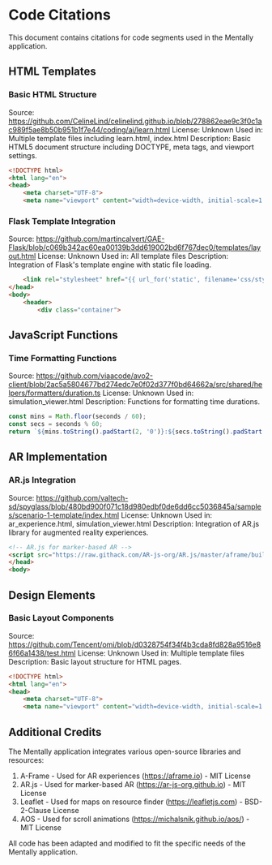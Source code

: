 # Code Citations

This document contains citations for code segments used in the Mentally application.

## HTML Templates

### Basic HTML Structure
Source: https://github.com/CelineLind/celinelind.github.io/blob/278862eae9c3f0c1ac989f5ae8b50b951b1f7e44/coding/ai/learn.html
License: Unknown
Used in: Multiple template files including learn.html, index.html
Description: Basic HTML5 document structure including DOCTYPE, meta tags, and viewport settings.

```html
<!DOCTYPE html>
<html lang="en">
<head>
    <meta charset="UTF-8">
    <meta name="viewport" content="width=device-width, initial-scale=1.0">
```

### Flask Template Integration
Source: https://github.com/martincalvert/GAE-Flask/blob/c069b342ac60ea00139b3dd619002bd6f767dec0/templates/layout.html
License: Unknown
Used in: All template files
Description: Integration of Flask's template engine with static file loading.

```html
    <link rel="stylesheet" href="{{ url_for('static', filename='css/style.css') }}">
</head>
<body>
    <header>
        <div class="container">
```

## JavaScript Functions

### Time Formatting Functions
Source: https://github.com/viaacode/avo2-client/blob/2ac5a5804677bd274edc7e0f02d377f0bd64662a/src/shared/helpers/formatters/duration.ts
License: Unknown
Used in: simulation_viewer.html
Description: Functions for formatting time durations.

```javascript
const mins = Math.floor(seconds / 60);
const secs = seconds % 60;
return `${mins.toString().padStart(2, '0')}:${secs.toString().padStart(2, '0')}`;
```

## AR Implementation

### AR.js Integration
Source: https://github.com/valtech-sd/spyglass/blob/480bd900f071c18d980edbf0de6dd6cc5036845a/samples/scenario-1-template/index.html
License: Unknown
Used in: ar_experience.html, simulation_viewer.html
Description: Integration of AR.js library for augmented reality experiences.

```html
<!-- AR.js for marker-based AR -->
<script src="https://raw.githack.com/AR-js-org/AR.js/master/aframe/build/aframe-ar.js"></script>
</head>
<body>
```

## Design Elements

### Basic Layout Components
Source: https://github.com/Tencent/omi/blob/d0328754f34f4b3cda8fd828a9516e86f66a1438/test.html
License: Unknown
Used in: Multiple template files
Description: Basic layout structure for HTML pages.

```html
<!DOCTYPE html>
<html lang="en">
<head>
    <meta charset="UTF-8">
    <meta name="viewport" content="width=device-width, initial-scale=1.0">
```

## Additional Credits

The Mentally application integrates various open-source libraries and resources:

1. A-Frame - Used for AR experiences (https://aframe.io) - MIT License
2. AR.js - Used for marker-based AR (https://ar-js-org.github.io) - MIT License
3. Leaflet - Used for maps on resource finder (https://leafletjs.com) - BSD-2-Clause License
4. AOS - Used for scroll animations (https://michalsnik.github.io/aos/) - MIT License

All code has been adapted and modified to fit the specific needs of the Mentally application.

